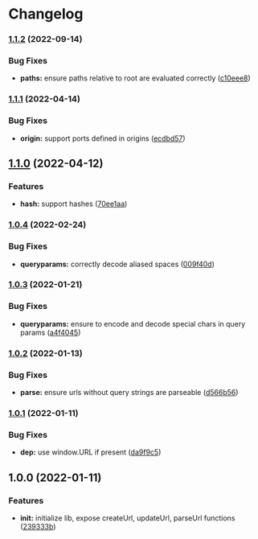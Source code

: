 # Changelog

### [1.1.2](https://www.github.com/uladkasach/url-fns/compare/v1.1.1...v1.1.2) (2022-09-14)


### Bug Fixes

* **paths:** ensure paths relative to root are evaluated correctly ([c10eee8](https://www.github.com/uladkasach/url-fns/commit/c10eee8d4d6620bb56f22d286a2c214794dbbff0))

### [1.1.1](https://www.github.com/uladkasach/url-fns/compare/v1.1.0...v1.1.1) (2022-04-14)


### Bug Fixes

* **origin:** support ports defined in origins ([ecdbd57](https://www.github.com/uladkasach/url-fns/commit/ecdbd5788acc278467a07b4528e4d8be595d1058))

## [1.1.0](https://www.github.com/uladkasach/url-fns/compare/v1.0.4...v1.1.0) (2022-04-12)


### Features

* **hash:** support hashes ([70ee1aa](https://www.github.com/uladkasach/url-fns/commit/70ee1aaa12a98dba81f22759eabc593304fe6bbe))

### [1.0.4](https://www.github.com/uladkasach/url-fns/compare/v1.0.3...v1.0.4) (2022-02-24)


### Bug Fixes

* **queryparams:** correctly decode  aliased spaces ([009f40d](https://www.github.com/uladkasach/url-fns/commit/009f40d99a1980b6e9196a29c47729a4ceed5b54))

### [1.0.3](https://www.github.com/uladkasach/url-fns/compare/v1.0.2...v1.0.3) (2022-01-21)


### Bug Fixes

* **queryparams:** ensure to encode and decode special chars in query params ([a4f4045](https://www.github.com/uladkasach/url-fns/commit/a4f4045b497e9166e9701955244e31f18548adab))

### [1.0.2](https://www.github.com/uladkasach/url-fns/compare/v1.0.1...v1.0.2) (2022-01-13)


### Bug Fixes

* **parse:** ensure urls without query strings are parseable ([d566b56](https://www.github.com/uladkasach/url-fns/commit/d566b560031a76e45798de43a4d4c2c84882c378))

### [1.0.1](https://www.github.com/uladkasach/url-fns/compare/v1.0.0...v1.0.1) (2022-01-11)


### Bug Fixes

* **dep:** use window.URL if present ([da9f9c5](https://www.github.com/uladkasach/url-fns/commit/da9f9c53c3699ecff8e1254620ba12adad534d83))

## 1.0.0 (2022-01-11)


### Features

* **init:** initialize lib, expose createUrl, updateUrl, parseUrl functions ([239333b](https://www.github.com/uladkasach/url-fns/commit/239333b99d0a3874ffc77e942de1b889a18f52d4))
